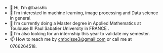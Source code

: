 - 👋 Hi, I’m @bass6c
- 👀 I’m interested in machine learning, image processing and Data science in general.
- 🌱 I’m currently doing a Master degree in Applied Mathematics at Toulouse III Paul Sabatier University in FRANCE . 
- 💞️ I’m also looking for an internship this year to validate my semester.
- 📫 How to reach me by cmbcisse3@gmail.com or call me at 0766264518.

<!---
bass6c/bass6c is a ✨ special ✨ repository because its `README.md` (this file) appears on your GitHub profile.
You can click the Preview link to take a look at your changes.
--->

